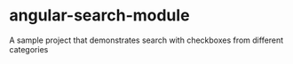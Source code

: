 # angular-search-module
A sample project that demonstrates search with checkboxes from different categories
